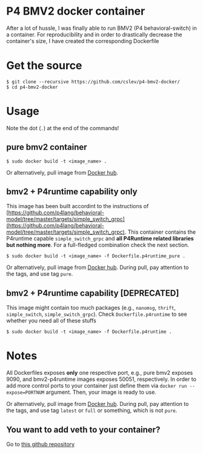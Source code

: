 # P4 BMV2 docker container
After a lot of hussle, I was finally able to run BMV2 (P4 behavioral-switch) in a container. For reproducibility and in order to drastically decrease the container's size, I have created the corresponding Dockerfile

# Get the source
```
$ git clone --recursive https://github.com/cslev/p4-bmv2-docker/
$ cd p4-bmv2-docker
```
# Usage
Note the dot (`.`) at the end of the commands!

## pure bmv2 container 
```
$ sudo docker build -t <image_name> .
```
Or alternatively, pull image from [Docker hub](https://hub.docker.com/r/cslev/p4-bmv2/).

## bmv2 + P4runtime capability only
This image has been built accordint to the instructions of [https://github.com/p4lang/behavioral-model/tree/master/targets/simple_switch_grpc](https://github.com/p4lang/behavioral-model/tree/master/targets/simple_switch_grpc).
This container contains the P4runtime capable `simple_switch_grpc` and **all P4Runtime related libraries but nothing more**. 
For a full-fledged combination check the next section.
```
$ sudo docker build -t <image_name> -f Dockerfile.p4runtime_pure .
```

Or alternatively, pull image from [Docker hub](https://hub.docker.com/r/cslev/p4-bmv2-p4runtime/).
During pull, pay attention to the tags, and use tag `pure`.


## bmv2 + P4runtime capability [DEPRECATED]
This image might contain too much packages (e.g., `nanomsg`, `thrift`, `simple_switch`, `simple_switch_grpc`). 
Check `Dockerfile.p4runtime` to see whether you need all of these stuffs
```
$ sudo docker build -t <image_name> -f Dockerfile.p4runtime .
```
# Notes
All Dockerfiles exposes **only** one respective port, e.g., pure bmv2 exposes 9090, and bmv2-p4runtime images exposes 50051, respectively.
In order to add more control ports to your container just define them via `docker run --expose=PORTNUM` argument.
Then, your image is ready to use.

Or alternatively, pull image from [Docker hub](https://hub.docker.com/r/cslev/p4-bmv2-p4runtime/).
During pull, pay attention to the tags, and use tag `latest` or `full` or something, which is not `pure`.


## You want to add veth to your container?
Go to [this github repository](https://github.com/cslev/add_veth_to_docker) 

